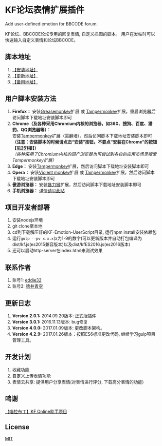 # KF论坛表情扩展插件  

Add user-defined emotion for BBCODE forum.

KF论坛、BBCODE论坛专用的回复表情, 自定义插图的脚本。 用户在发帖时可以快速输入自定义表情和论坛BBCODE。

## 脚本地址
1. [【安装地址】](https://greasyfork.org/zh-CN/scripts/5124-%E7%BB%AF%E6%9C%88%E8%A1%A8%E6%83%85%E5%A2%9E%E5%BC%BA%E6%8F%92%E4%BB%B6)
2. [【更新地址】](https://raw.githubusercontent.com/liu599/KF-Emotion-UserScript/master/dist/kf.js)
3. [【备用地址】](http://gulp.nekohand.moe/KF-Emotion-UserScript/dist/kf.js)


## 用户脚本安装方法
1. __Firefox：__ 安装[Greasemonkey](https://addons.mozilla.org/firefox/addon/greasemonkey/)扩展 或 [Tampermonkey](https://addons.mozilla.org/firefox/addon/tampermonkey/)扩展，重启浏览器后访问脚本下载地址安装脚本即可
2. __Chrome（及各种采用Chromium内核的浏览器，如360、搜狗、百度、猎豹、QQ浏览器等）：__  
安装[Tampermonkey](https://chrome.google.com/webstore/detail/tampermonkey/dhdgffkkebhmkfjojejmpbldmpobfkfo)扩展（需翻墙），然后访问脚本下载地址安装脚本即可  
__（注意：安装脚本的时候请点击“安装”按钮，不要点“安装在Chrome”的按钮【[见251楼](http://bbs.2dkf.com/read.php?tid=508450&spid=12484531)】）__  
_（各种采用了Chromium内核的国产浏览器也可尝试到各自的应用市场里搜索Tampermonkey扩展）_
3. __Edge：__ 安装[Tampermonkey](https://www.microsoft.com/store/apps/9nblggh5162s)扩展，然后访问脚本下载地址安装脚本即可
4. __Opera：__ 安装[Violent monkey](https://addons.opera.com/extensions/details/violent-monkey/)扩展 或 [Tampermonkey](https://addons.opera.com/extensions/details/tampermonkey-beta/)扩展，然后访问脚本下载地址安装脚本即可
5. __傲游浏览器：__ 安装[暴力猴](http://extension.maxthon.cn/detail/index.php?view_id=1680)扩展，然后访问脚本下载地址安装脚本即可
6. __手机浏览器：__ [详情请见此贴](http://bbs.2dkf.com/read.php?tid=509273)

## 项目开发者部署
1. 安装nodejs环境
2. git clone至本地
3. cd到下载解压好的KF-Emotion-UserScript目录, 运行npm install安装依赖包
4. 运行`gulp --pv x.x.x`(x为1-9的数字)可以更新版本并自动打包编译为dist/kf.js(es2015兼容版本)以及dist/kfES2016.js(es2016版本)
5. 还可以启动http-server在index.html来测试效果

## 联系作者
1. 账号1: [eddie32](http://bbs.9moe.com/profile.php?uid=116467)
2. 账号2: [徳井青空](http://bbs.9moe.com/profile.php?uid=398027)


## 更新日志
1. __Version 2.0.1:__  2014.09.20版本: 正式版插件
2. __Version 3.0.1:__  2016.11.13版本: bug修复
3. __Version 4.0.0:__  2017.01.09版本: 更改脚本架构。
4. __Version 4.2.9:__  2017.01.26版本：按照ES6标准更改代码, 继续学习gulp项目管理工具。

## 开发计划
1. 收藏功能
2. 自定义上传表情功能
3. 表情云共享: 提供用户分享表情(对表情进行评分, 下载高分表情的功能)

## 鸣谢

[【喵拉布丁】KF Online助手项目](https://github.com/miaolapd/KF_Online_Assistant)

## License
[MIT](http://opensource.org/licenses/MIT)
